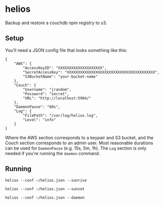 helios
======

Backup and restore a couchdb npm registry to s3.

Setup
-----

You'll need a JSON config file that looks something like this:
```
{
    "AWS": {
        "AccessKeyID": "XXXXXXXXXXXXXXXXXXXX",
        "SecretAccessKey": "XXXXXXXXXXXXXXXXXXXXXXXXXXXXXXXXXXXXXXXX",
        "S3BucketName": "your-bucket-name"
    },
    "Couch": {
        "Username": "jrandom",
        "Password": "secret",
        "URL": "http://localhost:5984/"
    },
    "DaemonPause": "60s",
    "Log": {
        "FilePath": "/var/log/helios.log",
		"Level": "info"
	}
}
```

Where the AWS section corresponds to a keypair and S3 bucket, and the Couch section corresponds to an admin user. Most reasonable durations can be used for `DaemonPause` (e.g. 15s, 5m, 1h). The `Log` section is only needed if you're running the `daemon` command.

Running
-------

`helios --conf ~/helios.json --sunrise`

`helios --conf ~/helios.json --sunset`

`helios --conf ~/helios.json --daemon`
